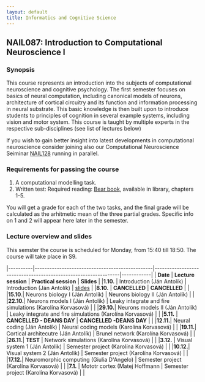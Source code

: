 ```yaml
---
layout: default
title: Informatics and Cognitive Science 
---
```

## NAIL087: Introduction to Computational Neuroscience I

### Synopsis

This course represents an introduction into the subjects of computational neuroscience and cognitive psychology. The first semester focuses on basics of 
neural computation, including canonical models of neurons, architecture of cortical circuitry and its function and information processing
in neural substrate. This basic knowledge is then built upon to introduce students to principles of cognition in several example systems,
including vision and motor system. This course is taught by multiple experts in the respective sub-disciplines (see list of lectures below)

If you wish to gain better insight into latest developments in computational neuroscience consider joining also our 
Computational Neuroscience Seiminar [NAIL128](./compneuroseminar.html) running in parallel.

### Requirements for passing the course

1. A computational modelling task.
2. Written test: Required reading: [Bear book](https://www.amazon.com/Neuroscience-Exploring-Mark-F-Bear/dp/0781760038), available in library, chapters 1-5.

You will get a grade for each of the two tasks, and the final grade will be calculated as the arhitmetic mean of the three partial grades.
Specific info on 1 and 2 will appear here later in the semester.

### Lecture overview and slides

This semster the course is scheduled for Monday, from 15:40 till 18:50. The course will take place in S9.

|----------|------------------------------------------------|----------------------------------------------------------------|------------|
| **Date** | **Lecture session**                            | **Practical session**                                          | **Slides** |
|**1.10.** | Introduction (Ján Antolík)                     | Introduction (Ján Antolík)                                     | [slides](https://e.pcloud.link/publink/show?code=XZrB4sZ9AvpYAtdxIuIbHTgpkJXjSIvo9aV)           |
|**8.10.** | **CANCELLED**                                  | **CANCELLED**                                                  |            |
|**15.10**.| Neurons biology I (Ján Antolík)                | Neurons biology II (Ján Antolík)                               |            |
|**22.10.**| Neurons models I (Ján Antolík)                 | Leaky integrate and fire simulations (Karolína Korvasová)      |            |
|**29.10.**| Neurons models II (Ján Antolík)                | Leaky integrate and fire simulations (Karolína Korvasová)      |            |
|**5.11.** | **CANCELLED - DEANS DAY**                      | **CANCELLED -DEANS DAY**                                       |            |
|**12.11.**| Neural coding (Ján Antolík)                    | Neural coding models (Karolína Korvasová)                      |            |
|**19.11.**| Cortical architecutre (Ján Antolík)            | Brunel network (Karolína Korvasová)                            |            |
|**26.11.**| **TEST**                                       | Network simulations (Karolína Korvasová)                       |            |
|**3.12.** | Visual system 1 (Ján Antolik)                  | Semester project (Karolína Korvasová)                          |            |
|**10.12.**| Visual system 2 (Ján Antolik)                  | Semester project (Karolína Korvasová)                          |            |
|**17.12.**| Neuromorphic computing (Giulia D'Angelo)       | Semester project (Karolína Korvasová)                          |            |
|**7.1.**  | Mototr cortex (Matej Hoffmann                  | Semester project (Karolína Korvasová)                          |            |
